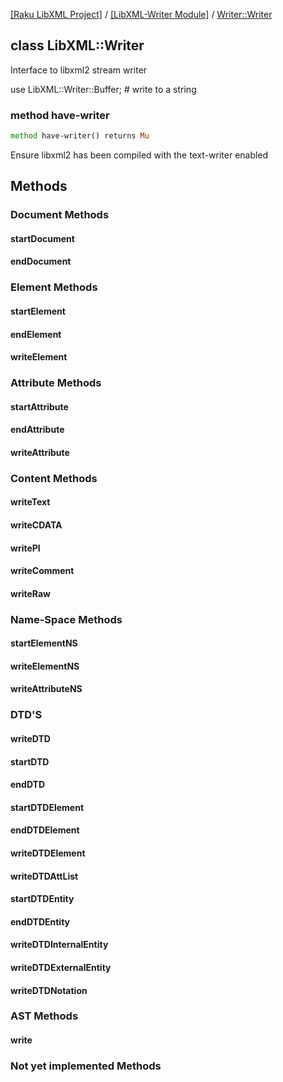 [[Raku LibXML Project]](https://libxml-raku.github.io)
 / [[LibXML-Writer Module]](https://libxml-raku.github.io/LibXML-Writer-raku)
 / [Writer::Writer](https://libxml-raku.github.io/LibXML-Writer-raku/Writer/Writer)

class LibXML::Writer
--------------------

Interface to libxml2 stream writer

use LibXML::Writer::Buffer; # write to a string

### method have-writer

```raku
method have-writer() returns Mu
```

Ensure libxml2 has been compiled with the text-writer enabled

Methods
-------

### Document Methods

#### startDocument

#### endDocument

### Element Methods

#### startElement

#### endElement

#### writeElement

### Attribute Methods

#### startAttribute

#### endAttribute

#### writeAttribute

### Content Methods

#### writeText

#### writeCDATA

#### writePI

#### writeComment

#### writeRaw

### Name-Space Methods

#### startElementNS

#### writeElementNS

#### writeAttributeNS

### DTD'S

#### writeDTD

#### startDTD

#### endDTD

#### startDTDElement

#### endDTDElement

#### writeDTDElement

#### writeDTDAttList

#### startDTDEntity

#### endDTDEntity

#### writeDTDInternalEntity

#### writeDTDExternalEntity

#### writeDTDNotation

### AST Methods

#### write

### Not yet implemented Methods

